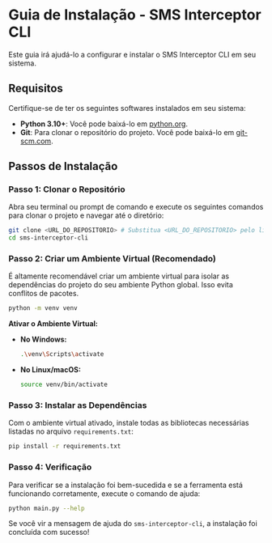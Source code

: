 
# Guia de Instalação - SMS Interceptor CLI

Este guia irá ajudá-lo a configurar e instalar o SMS Interceptor CLI em seu sistema.

## Requisitos

Certifique-se de ter os seguintes softwares instalados em seu sistema:

*   **Python 3.10+**: Você pode baixá-lo em [python.org](https://www.python.org/downloads/).
*   **Git**: Para clonar o repositório do projeto. Você pode baixá-lo em [git-scm.com](https://git-scm.com/downloads).

## Passos de Instalação

### Passo 1: Clonar o Repositório

Abra seu terminal ou prompt de comando e execute os seguintes comandos para clonar o projeto e navegar até o diretório:

```bash
git clone <URL_DO_REPOSITORIO> # Substitua <URL_DO_REPOSITORIO> pelo link real do repositório
cd sms-interceptor-cli
```

### Passo 2: Criar um Ambiente Virtual (Recomendado)

É altamente recomendável criar um ambiente virtual para isolar as dependências do projeto do seu ambiente Python global. Isso evita conflitos de pacotes.

```bash
python -m venv venv
```

**Ativar o Ambiente Virtual:**

*   **No Windows:**

    ```bash
    .\venv\Scripts\activate
    ```

*   **No Linux/macOS:**

    ```bash
    source venv/bin/activate
    ```

### Passo 3: Instalar as Dependências

Com o ambiente virtual ativado, instale todas as bibliotecas necessárias listadas no arquivo `requirements.txt`:

```bash
pip install -r requirements.txt
```

### Passo 4: Verificação

Para verificar se a instalação foi bem-sucedida e se a ferramenta está funcionando corretamente, execute o comando de ajuda:

```bash
python main.py --help
```

Se você vir a mensagem de ajuda do `sms-interceptor-cli`, a instalação foi concluída com sucesso!



